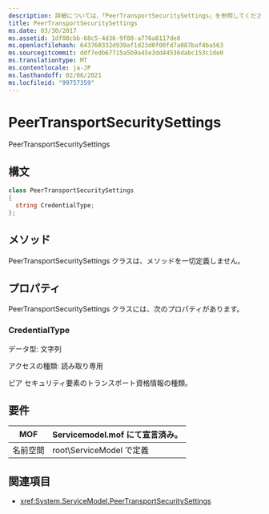 ```yaml
---
description: 詳細については、「PeerTransportSecuritySettings」を参照してください。
title: PeerTransportSecuritySettings
ms.date: 03/30/2017
ms.assetid: 1df08cbb-68c5-4d36-9f88-a776a8117de8
ms.openlocfilehash: 643760332d939af1d23d0f00fd7a087baf4ba563
ms.sourcegitcommit: ddf7edb67715a5b9a45e3dd44536dabc153c1de0
ms.translationtype: MT
ms.contentlocale: ja-JP
ms.lasthandoff: 02/06/2021
ms.locfileid: "99757359"
---
```

# <a name="peertransportsecuritysettings"></a>PeerTransportSecuritySettings

PeerTransportSecuritySettings  
  
## <a name="syntax"></a>構文  
  
```csharp
class PeerTransportSecuritySettings  
{  
  string CredentialType;  
};  
```  
  
## <a name="methods"></a>メソッド  

 PeerTransportSecuritySettings クラスは、メソッドを一切定義しません。  
  
## <a name="properties"></a>プロパティ  

 PeerTransportSecuritySettings クラスには、次のプロパティがあります。  
  
### <a name="credentialtype"></a>CredentialType  

 データ型: 文字列  
  
 アクセスの種類: 読み取り専用  
  
 ピア セキュリティ要素のトランスポート資格情報の種類。  
  
## <a name="requirements"></a>要件  
  
|MOF|Servicemodel.mof にて宣言済み。|  
|---------|-----------------------------------|  
|名前空間|root\ServiceModel で定義|  
  
## <a name="see-also"></a>関連項目

- <xref:System.ServiceModel.PeerTransportSecuritySettings>

